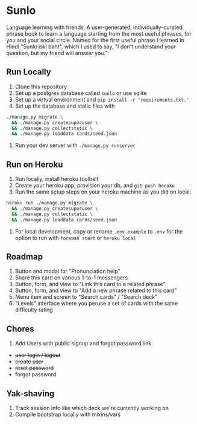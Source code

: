 # Sunlo
Language learning with friends.
A user-generated, individually-curated phrase book to learn a language starting
from the most useful phrases, for you and your social circle. Named for the
first useful phrase I learned in Hindi "Sunlo iski baht", which I used to say,
"I don't understand your question, but my friend will answer you."

## Run Locally
1. Clone this repository
1. Set up a postgres database called `sunlo` or use sqlite
1. Set up a virtual environment and `pip install -r 'requirements.txt.'`
1. Set up the database and static files with
```bash
./manage.py migrate \
  && ./manage.py createsuperuser \
  && ./manage.py collectstatic \
  && ./manage.py loaddata cards/seed.json
```
1. Run your dev server with `./manage.py runserver`

## Run on Heroku
1. Run locally, install heroku toolbelt
1. Create your heroku app, provision your db, and `git push heroku`
1. Run the same setup steps on your heroku machine as you did on local:
```bash
heroku run ./manage.py migrate \
  && ./manage.py createsuperuser \
  && ./manage.py collectstatic \
  && ./manage.py loaddata cards/seed.json
```
1. For local development, copy or rename `.env.example` to `.env` for the option
to run with `foreman start` or `heroku local`

## Roadmap
1. Button and modal for "Pronunciation help"
1. Share this card on various 1-to-1 messengers
1. Button, form, and view to "Link this card to a related phrase"
1. Button, form, and view to "Add a new phrase related to this card"
1. Menu item and screen to "Search cards" / "Search deck"
1. "Levels" interface where you peruse a set of cards with the same
difficulty rating

## Chores
1. Add Users with public signup and forgot password link
  * ~~user login / logout~~
  * ~~create user~~
  * ~~reset password~~
  * forgot password

## Yak-shaving
1. Track session info like which deck we're currently working on
1. Compile bootstrap locally with mixins/vars
